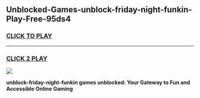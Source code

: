 
## Unblocked-Games-unblock-friday-night-funkin-Play-Free-95ds4
<h3>
<a href="https://premium76.site?title=unblock-friday-night-funkin&ref=23A">CLICK TO PLAY</a></h3>
<hr>

<h3>
<a href="https://premium76.site?title=unblock-friday-night-funkin&ref=23A">CLICK 2 PLAY</a>
  
</h3>

<a href="https://premium76.site?title=unblock-friday-night-funkin&ref=23A"><img src="https://clearcache.store/games.png"></a>


**unblock-friday-night-funkin games unblocked: Your Gateway to Fun and Accessible Online Gaming**

